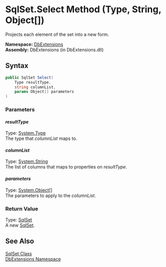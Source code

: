 SqlSet.Select Method (Type, String, Object[])
=============================================
Projects each element of the set into a new form.

**Namespace:** [DbExtensions][1]  
**Assembly:** DbExtensions (in DbExtensions.dll)

Syntax
------

```csharp
public SqlSet Select(
	Type resultType,
	string columnList,
	params Object[] parameters
)
```

### Parameters

#### *resultType*
Type: [System.Type][2]  
The type that *columnList* maps to.

#### *columnList*
Type: [System.String][3]  
The list of columns that maps to properties on *resultType*.

#### *parameters*
Type: [System.Object][4][]  
The parameters to apply to the *columnList*.

### Return Value
Type: [SqlSet][5]  
A new [SqlSet][5].

See Also
--------
[SqlSet Class][5]  
[DbExtensions Namespace][1]  

[1]: ../README.md
[2]: http://msdn.microsoft.com/en-us/library/42892f65
[3]: http://msdn.microsoft.com/en-us/library/s1wwdcbf
[4]: http://msdn.microsoft.com/en-us/library/e5kfa45b
[5]: README.md
